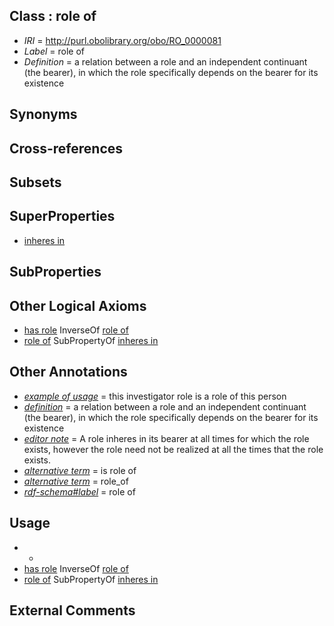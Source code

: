 
## Class : role of

 * *IRI* = http://purl.obolibrary.org/obo/RO_0000081
 * *Label* = role of
 * *Definition* = a relation between a role and an independent continuant (the bearer), in which the role specifically depends on the bearer for its existence

## Synonyms


## Cross-references


## Subsets


## SuperProperties

 * [inheres in](../../RO/52/RO_0000052.md)

## SubProperties


## Other Logical Axioms

 * [has role](../../RO/87/RO_0000087.md) InverseOf [role of](../../RO/81/RO_0000081.md)
 * [role of](../../RO/81/RO_0000081.md) SubPropertyOf [inheres in](../../RO/52/RO_0000052.md)

## Other Annotations

 * *[example of usage](../../IAO/12/IAO_0000112.md)* = this investigator role is a role of this person
 * *[definition](../../IAO/15/IAO_0000115.md)* = a relation between a role and an independent continuant (the bearer), in which the role specifically depends on the bearer for its existence
 * *[editor note](../../IAO/16/IAO_0000116.md)* = A role inheres in its bearer at all times for which the role exists, however the role need not be realized at all the times that the role exists.
 * *[alternative term](../../IAO/18/IAO_0000118.md)* = is role of
 * *[alternative term](../../IAO/18/IAO_0000118.md)* = role_of
 * *[rdf-schema#label](../../el/rdf-schema#label.md)* = role of

## Usage

 * -
 * [has role](../../RO/87/RO_0000087.md) InverseOf [role of](../../RO/81/RO_0000081.md)
 * [role of](../../RO/81/RO_0000081.md) SubPropertyOf [inheres in](../../RO/52/RO_0000052.md)

## External Comments

